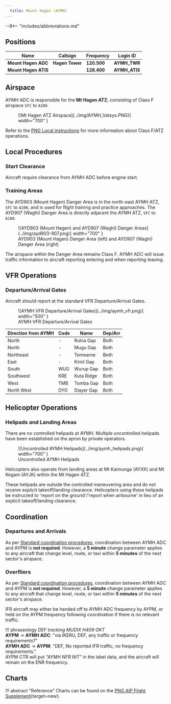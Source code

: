```yaml
---
  title: Mount Hagen (AYMH)
---
```


--8<-- "includes/abbreviations.md"

## Positions

| Name | Callsign | Frequency | Login ID |
| ---- | -------- | --------- | -------- |
| **Mount Hagen ADC** | **Hagen Tower**	| **120.500** | **AYMH_TWR** | 
| **Mount Hagen ATIS** | | **128.400** | **AYMH_ATIS**	 |

## Airspace
AYMH ADC is responsible for the **Mt Hagen ATZ**; consisting of Class F airspace `SFC` to `A200`.

<figure markdown>
![Mt Hagen ATZ Airspace](../img/AYMH_Vatsys.PNG){ width="700" }
</figure>

Refer to the [PNG Local instructions](../) for more information about Class F/ATZ operations.

<!---
## Maneuvering Area
### Responsibility
### Standard Taxi Routes
### Taxiway Restrictions

## Separation
### Responsibility
## Lateral Separation Points
--->
## Local Procedures
### Start Clearance
Aircraft require clearance from AYMH ADC before engine start.

### Training Areas
The AYD903 (Mount Hagen) Danger Area is in the north-east AYMH ATZ, `SFC` to `A100`, and is used for flight training and practice approaches. The AYD907 (Waghi) Danger Area  is directly adjacent the AYMH ATZ, `SFC` to `A100`.

<figure markdown>
![AYD903 (Mount Hagen) and AYD907 (Waghi) Danger Areas](../img/ayd903-907.png){ width="700" }
    <figcaption>AYD903 (Mount Hagen) Danger Area (left) and AYD907 (Waghi) Danger Area (right)</figcaption>
</figure>

The airspace within the Danger Area remains Class F. AYMH ADC will issue traffic information to aircraft reporting entering and when reporting leaving.


## VFR Operations
### Departure/Arrival Gates
Aircraft should report at the standard VFR Departure/Arrival Gates.

<figure markdown>
![AYMH VFR Departure/Arrival Gates](../img/aymh_vfr.png){ width="500" }
  <figcaption>AYMH VFR Departure/Arrival Gates</figcaption>
</figure>

| Direction from AYMH | Code | Name | Dep/Arr |
| ------------------- | ---- | ---- | ------- |
| North | - | Rulna Gap | Both |
| North | - | Mugu Gap | Both |
| Northeast | - | Temearne | Both |
| East | - | Kimil Gap | Both |
| South | WUG | Wurup Gap | Both |
| Southwest | KRE | Kuta Ridge | Both |
| West | TMB | Tomba Gap | Both |
| North West | DYG | Diayer Gap | Both |


## Helicopter Operations
### Helipads and Landing Areas
There are no controlled helipads at AYMH. Multiple uncontrolled helipads have been established on the apron by private operators.

<figure markdown>
![Uncontrolled AYMH Helipads](../img/aymh_helipads.png){ width="700" }
  <figcaption>Uncontrolled AYMH Helipads</figcaption>
</figure>

Helicopters also operate from landing areas at Mt Kaimunga (AYXK) and Mt Kegam (AYJK) within the Mt Hagen ATZ.

These helipads are outside the controlled maneuvering area and do not receive explicit takeoff/landing clearance. Helicopters using these helipads be instructed to 'report on the ground'/'report when airbourne' in lieu of an explicit takeoff/landing clearance.

<!--- ## SID Selection
## ATIS
--->

## Coordination
### Departures and Arrivals
As per [Standard coordination procedures](../../controller-skills/coordination/#octa-coordination), coordination between AYMH ADC and AYPM is **not required**. However, a **5 minute** change parameter applies to any aircraft that change level, route, or taxi within **5 minutes** of the next sector's airspace.

### Overfliers
As per [Standard coordination procedures](../../controller-skills/coordination/#octa-coordination), coordination between AYMH ADC and AYPM is **not required**. However, a **5 minute** change parameter applies to any aircraft that change level, route, or taxi within **5 minutes** of the next sector's airspace.

IFR aircraft may either be handed off to AYMH ADC frequency by AYPM, or held on the AYPM frequency following coordination if there is no relevant traffic.

!!! phraseology
    *DEF tracking MUDIX H409 OKT*  
    <span class="hotline">**AYPM** -> **AYMH ADC**</span>: "via IKERU, DEF, any traffic or frequency requirements?"  
    <span class="hotline">**AYMH ADC** -> **AYPM**</span>: "DEF, No reported IFR traffic, no frequency requirements."  
    AYPM CTR will put *"AYMH NFR NIT"* in the label data, and the aircraft will remain on the ENR frequency.

## Charts
!!! abstract "Reference"
    Charts can be found on the [PNG AIP Flight Supplement](https://www.niuskypacific.com.pg/aip-flight-supplements/){target=new}.